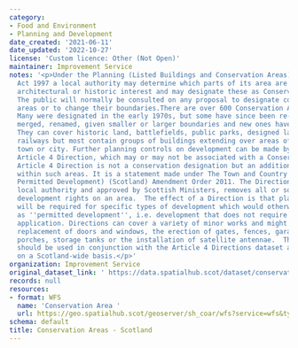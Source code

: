 ```yaml
---
category:
- Food and Environment
- Planning and Development
date_created: '2021-06-11'
date_updated: '2022-10-27'
license: 'Custom licence: Other (Not Open)'
maintainer: Improvement Service
notes: '<p>Under the Planning (Listed Buildings and Conservation Areas) (Scotland)
  Act 1997 a local authority may determine which parts of its area are of special
  architectural or historic interest and may designate these as Conservation Areas.
  The public will normally be consulted on any proposal to designate conservation
  areas or to change their boundaries.There are over 600 Conservation Areas in Scotland.
  Many were designated in the early 1970s, but some have since been re-designated,
  merged, renamed, given smaller or larger boundaries and new ones have been added.
  They can cover historic land, battlefields, public parks, designed landscapes or
  railways but most contain groups of buildings extending over areas of a village,
  town or city. Further planning controls on development can be made by way of an
  Article 4 Direction, which may or may not be associated with a Conservation Area.  An
  Article 4 Direction is not a conservation designation but an additional control
  within such areas. It is a statement made under The Town and Country Planning (General
  Permitted Development) (Scotland) Amendment Order 2011. The Direction, made by a
  local authority and approved by Scottish Ministers, removes all or some of the permitted
  development rights on an area.  The effect of a Direction is that planning permission
  will be required for specific types of development which would otherwise be regarded
  as ''permitted development'', i.e. development that does not require a planning
  application. Directions can cover a variety of minor works and might include: the
  replacement of doors and windows, the erection of gates, fences, garages, sheds,
  porches, storage tanks or the installation of satellite antennae.  This dataset
  should be used in conjunction with the Article 4 Directions dataset also published
  on a Scotland-wide basis.</p>'
organization: Improvement Service
original_dataset_link: ' https://data.spatialhub.scot/dataset/conservation_areas-is'
records: null
resources:
- format: WFS
  name: 'Conservation Area '
  url: https://geo.spatialhub.scot/geoserver/sh_coar/wfs?service=wfs&typeName=sh_coar:pub_coar
schema: default
title: Conservation Areas - Scotland
---
```

